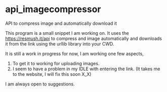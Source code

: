 # api_imagecompressor
API to compress image and automatically download it

This program is a small snippet I am working on.
It uses the https://resmush.it/api to compress and image automatically and downloads it from the link using the urllib library into your CWD. 

It is still a work in progress for now, I am working one few aspects,
1. To get it to working for uploading images.
2. I seem to have a problem in my IDLE with entering the link. (It takes me to the website, I will fix this soon X_X)

I am always open to suggestions. 
